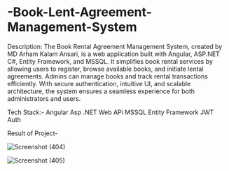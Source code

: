 # -Book-Lent-Agreement-Management-System


Description:
The Book Rental Agreement Management System, created by MD Arham Kalam Ansari, is a web application built with Angular, ASP.NET C#, Entity Framework, and MSSQL. It simplifies book rental services by allowing users to register, browse available books, and initiate lental agreements. Admins can manage books and track rental transactions efficiently. With secure authentication, intuitive UI, and scalable architecture, the system ensures a seamless experience for both administrators and users.

Tech Stack:- 
Angular
Asp .NET Web APi
MSSQL
Entity Framework
JWT Auth

Result of Project-

![Screenshot (404)](https://github.com/AKSYCON/-Book-Rental-Agreement-Management-System/assets/86554645/99bce2f7-1af5-42ea-bf71-08664c5ef068)

![Screenshot (405)](https://github.com/AKSYCON/-Book-Rental-Agreement-Management-System/assets/86554645/b91742ab-8dc6-4502-9625-b603f189da44)
